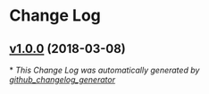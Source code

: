 # Change Log

## [v1.0.0](https://github.com/jbein/check_hs110/tree/v1.0.0) (2018-03-08)


\* *This Change Log was automatically generated by [github_changelog_generator](https://github.com/skywinder/Github-Changelog-Generator)*